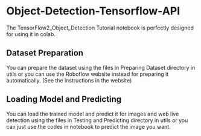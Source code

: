 # Object-Detection-Tensorflow-API
The TensorFlow2_Object_Detection Tutorial notebook is perfectly designed for using it in colab.

## Dataset Preparation
You can prepare the dataset using the files in Preparing Dataset directory in utils or you can use the Roboflow website instead for preparing it automatically. (See the instructions in the website)

## Loading Model and Predicting
You can load the trained model and predict it for images and web live detection using the files in Testing and Predicting directory in utils or you can just use the codes in notebook to predict the image you want.
